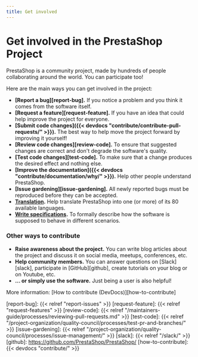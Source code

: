 ```yaml
---
title: Get involved
---
```


# Get involved in the PrestaShop Project

PrestaShop is a community project, made by hundreds of people collaborating around the world. You can participate too!

Here are the main ways you can get involved in the project:

- **[Report a bug][report-bug].** If you notice a problem and you think it comes from the software itself.
- **[Request a feature][request-feature].** If you have an idea that could help improve the project for everyone.
- **[Submit code changes]({{< devdocs "contribute/contribute-pull-requests/" >}}).** The best way to help move the project forward by improving it yourself!
- **[Review code changes][review-code].** To ensure that suggested changes are correct and don't degrade the software's quality.
- **[Test code changes][test-code].** To make sure that a change produces the desired effect and nothing else.
- **[Improve the documentation]({{< devdocs "contribute/documentation/why/" >}}).** Help other people understand PrestaShop.
- **[Issue gardening][issue-gardening].** All newly reported bugs must be reproduced before they can be accepted.
- **[Translation](https://crowdin.com/project/prestashop-official).** Help translate PrestaShop into one (or more) of its 80 available languages.
- **[Write specifications](https://github.com/PrestaShop/prestashop-specs).** To formally describe how the software is supposed to behave in different scenarios.

### Other ways to contribute

- **Raise awareness about the project.** You can write blog articles about the project and discuss it on social media, meetups, conferences, etc.
- **Help community members.** You can answer questions on [Slack][slack], participate in [GitHub][github], create tutorials on your blog or on Youtube, etc.
- **... or simply use the software.** Just being a user is also helpful!

More information: [How to contribute (DevDocs)][how-to-contribute]

[report-bug]: {{< relref "report-issues" >}}
[request-feature]: {{< relref "request-features" >}}
[review-code]: {{< relref "/maintainers-guide/processes/reviewing-pull-requests.md" >}}
[test-code]: {{< relref "/project-organization/quality-council/processes/test-pr-and-branches/" >}}
[issue-gardening]: {{< relref "/project-organization/quality-council/processes/issue-management/" >}}
[slack]: {{< relref "/slack/" >}}
[github]: https://github.com/PrestaShop/PrestaShop/
[how-to-contribute]: {{< devdocs "contribute/" >}}
